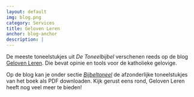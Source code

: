 ```yaml
---
layout: default
img: blog.png
category: Services
title: Geloven Leren
anchor: blog-anchor
description: |
---
```

De meeste toneelstukjes uit *De Toneelbijbel* verschenen reeds op de blog [Geloven Leren](http://gelovenleren.net). Die bevat opinie en tools voor de katholieke gelovige.

Op de blog kan je onder sectie [*Bijbeltoneel*](http://gelovenleren.net/bijbeltoneel/) de afzonderlijke toneelstukjes van het boek als PDF downloaden. Kijk gerust eens rond, Geloven Leren heeft nog veel meer te bieden!
